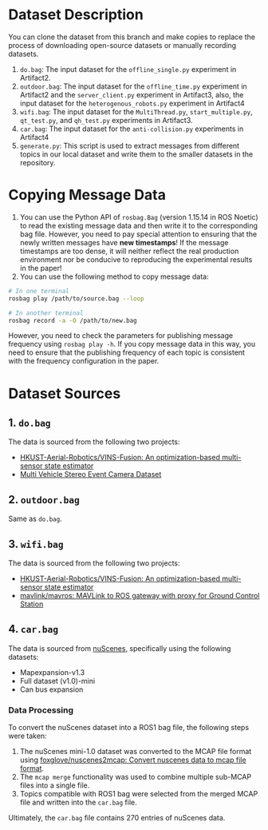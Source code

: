 # Dataset Description

You can clone the dataset from this branch and make copies to replace the process of downloading open-source datasets or manually recording datasets.

1. `do.bag`: The input dataset for the `offline_single.py` experiment in Artifact2.
2. `outdoor.bag`: The input dataset for the `offline_time.py` experiment in Artifact2 and the `server_client.py` experiment in Artifact3, also, the input dataset for the `heterogenous_robots.py` experiment in Artifact4
3. `wifi.bag`: The input dataset for the `MultiThread.py`, `start_multiple.py`, `qt_test.py`, and `qh_test.py` experiments in Artifact3.
4. `car.bag`: The input dataset for the `anti-collision.py` experiments in Artifact4
5. `generate.py`: This script is used to extract messages from different topics in our local dataset and write them to the smaller datasets in the repository.

# Copying Message Data

1. You can use the Python API of `rosbag.Bag` (version 1.15.14 in ROS Noetic) to read the existing message data and then write it to the corresponding bag file. However, you need to pay special attention to ensuring that the newly written messages have **new timestamps**! If the message timestamps are too dense, it will neither reflect the real production environment nor be conducive to reproducing the experimental results in the paper!
2. You can use the following method to copy message data:

```bash
# In one terminal
rosbag play /path/to/source.bag --loop

# In another terminal
rosbag record -a -O /path/to/new.bag
```

However, you need to check the parameters for publishing message frequency using `rosbag play -h`. If you copy message data in this way, you need to ensure that the publishing frequency of each topic is consistent with the frequency configuration in the paper.

# Dataset Sources

## 1. `do.bag`

The data is sourced from the following two projects:

- [HKUST-Aerial-Robotics/VINS-Fusion: An optimization-based multi-sensor state estimator](https://github.com/HKUST-Aerial-Robotics/VINS-Fusion)
- [Multi Vehicle Stereo Event Camera Dataset](https://daniilidis-group.github.io/mvsec/)

## 2. `outdoor.bag`

Same as `do.bag`.

## 3. `wifi.bag`

The data is sourced from the following two projects:

- [HKUST-Aerial-Robotics/VINS-Fusion: An optimization-based multi-sensor state estimator](https://github.com/HKUST-Aerial-Robotics/VINS-Fusion)
- [mavlink/mavros: MAVLink to ROS gateway with proxy for Ground Control Station](https://github.com/mavlink/mavros)

## 4. `car.bag`

The data is sourced from [nuScenes](https://www.nuscenes.org/), specifically using the following datasets:

- Mapexpansion-v1.3
- Full dataset (v1.0)-mini
- Can bus expansion

### Data Processing

To convert the nuScenes dataset into a ROS1 bag file, the following steps were taken:

1. The nuScenes mini-1.0 dataset was converted to the MCAP file format using [foxglove/nuscenes2mcap: Convert nuscenes data to mcap file format](https://github.com/foxglove/nuscenes2mcap).
2. The `mcap merge` functionality was used to combine multiple sub-MCAP files into a single file.
3. Topics compatible with ROS1 bag were selected from the merged MCAP file and written into the `car.bag` file.

Ultimately, the `car.bag` file contains 270 entries of nuScenes data.